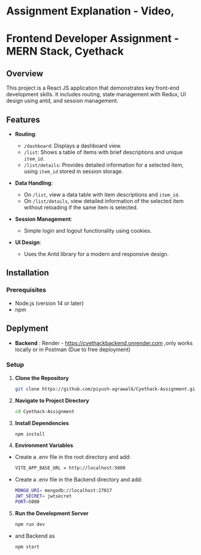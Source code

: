
# Assignment Explanation - Video, 

# Frontend Developer Assignment - MERN Stack, Cyethack

## Overview

This project is a React JS application that demonstrates key front-end development skills. It includes routing, state management with Redux, UI design using antd, and session management.

## Features

- **Routing**:
  - `/dashboard`: Displays a dashboard view.
  - `/list`: Shows a table of items with brief descriptions and unique `item_id`.
  - `/list/details`: Provides detailed information for a selected item, using `item_id` stored in session storage.

- **Data Handling**:
  - On `/list`, view a data table with item descriptions and `item_id`.
  - On `/list/details`, view detailed information of the selected item without reloading if the same item is selected.

- **Session Management**:
  - Simple login and logout functionality using cookies.

- **UI Design**:
  - Uses the Antd library for a modern and responsive design.

## Installation

### Prerequisites

- Node.js (version 14 or later)
- npm 

## Deplyment

- **Backend** : Render - https://cyethackbackend.onrender.com ,only works locally or in Postman (Due to free deployment)

### Setup

1. **Clone the Repository**

   ```bash
   git clone https://github.com/piyush-agrawal6/Cyethack-Assignment.git
   ```
2. **Navigate to Project Directory**

   ```bash
   cd Cyethack-Assignment
   ```
3. **Install Dependencies**

   ```bash
   npm install
   ```
4. **Environment Variables**
   
- Create a .env file in the root directory and add:
  
   ```bash
   VITE_APP_BASE_URL = http://localhost:5000
   ```
- Create a .env file in the Backend directory and add:

   ```bash
   MONGO_URI= mongodb://localhost:27017
   JWT_SECRET= jwtsecret
   PORT=5000
   ```
5. **Run the Development Server**
   
   ```bash
   npm run dev
   ```
- and Backend as
  
   ```bash
   npm start
   ```
